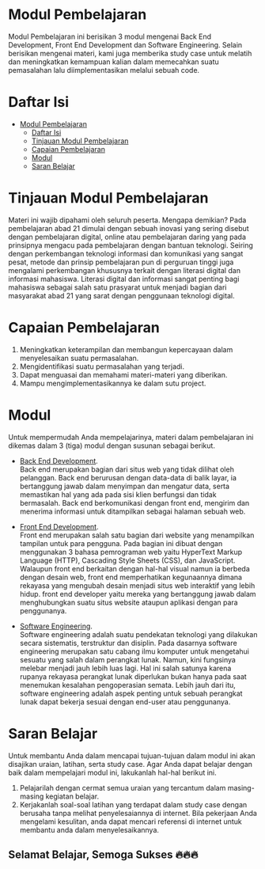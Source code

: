 # Modul Pembelajaran

Modul Pembelajaran ini berisikan 3 modul mengenai Back End Development, Front End Development dan Software Engineering. Selain berisikan mengenai materi, kami juga memberika study case untuk melatih dan meningkatkan kemampuan kalian dalam memecahkan suatu pemasalahan lalu diimplementasikan melalui sebuah code.

# Daftar Isi

- [Modul Pembelajaran](#modul-pembelajaran)
  - [Daftar Isi](#daftar-isi)
  - [Tinjauan Modul Pembelajaran](#tinjauan-modul-pembelajaran)
  - [Capaian Pembelajaran](#capaian-pembelajaran)
  - [Modul](#modul)
  - [Saran Belajar](#saran-belajar)
  
# Tinjauan Modul Pembelajaran

Materi ini wajib dipahami oleh seluruh peserta. Mengapa demikian? Pada pembelajaran abad 21 dimulai dengan sebuah inovasi yang sering disebut dengan pembelajaran digital, online atau pembelajaran daring yang pada prinsipnya mengacu pada pembelajaran dengan bantuan teknologi. Seiring dengan perkembangan teknologi informasi dan komunikasi yang sangat pesat, metode dan prinsip pembelajaran pun di perguruan tinggi juga mengalami perkembangan khususnya terkait dengan literasi digital dan informasi mahasiswa. Literasi digital dan informasi sangat penting bagi mahasiswa sebagai salah satu prasyarat untuk menjadi bagian dari masyarakat abad 21 yang sarat dengan penggunaan teknologi digital.

# Capaian Pembelajaran

1. Meningkatkan keterampilan dan membangun kepercayaan dalam menyelesaikan suatu permasalahan.
2. Mengidentifikasi suatu permasalahan yang terjadi.
3. Dapat menguasai dan memahami materi-materi yang diberikan.
4. Mampu mengimplementasikannya ke dalam sutu project.

# Modul

Untuk mempermudah Anda mempelajarinya, materi dalam pembelajaran ini dikemas dalam 3 (tiga) modul dengan susunan sebagai berikut.
- [Back End Development](https://github.com/Ouroboros-Tech/modul-pembelajaran/tree/main/1.%20Back%20End%20Development).
<br>Back end merupakan bagian dari situs web yang tidak dilihat oleh pelanggan. Back end berurusan dengan data-data di balik layar, ia bertanggung jawab dalam menyimpan dan mengatur data, serta memastikan hal yang ada pada sisi klien berfungsi dan tidak bermasalah. Back end berkomunikasi dengan front end, mengirim dan menerima informasi untuk ditampilkan sebagai halaman sebuah web.

- [Front End Development](https://github.com/Ouroboros-Tech/modul-pembelajaran/tree/main/2.%20Front%20End%20Development).
<br>Front end merupakan salah satu bagian dari website yang menampilkan tampilan untuk para pengguna. Pada bagian ini dibuat dengan menggunakan 3 bahasa pemrograman web yaitu HyperText Markup Language (HTTP), Cascading Style Sheets (CSS), dan JavaScript. Walaupun front end berkaitan dengan hal-hal visual namun ia berbeda dengan desain web, front end memperhatikan kegunaannya dimana rekayasa yang mengubah desain menjadi situs web interaktif yang lebih hidup. front end developer yaitu mereka yang bertanggung jawab dalam menghubungkan suatu situs website ataupun aplikasi dengan para penggunanya.

- [Software Engineering](https://github.com/Ouroboros-Tech/modul-pembelajaran/tree/main/3.%20Software%20Engineering).
<br>Software engineering adalah suatu pendekatan teknologi yang dilakukan secara sistematis, terstruktur dan disiplin. Pada dasarnya software engineering merupakan satu cabang ilmu komputer untuk mengetahui sesuatu yang salah dalam perangkat lunak. Namun, kini fungsinya melebar menjadi jauh lebih luas lagi.  Hal ini salah satunya karena rupanya rekayasa perangkat lunak diperlukan bukan hanya pada saat menemukan kesalahan pengoperasian semata. Lebih jauh dari itu, software engineering adalah aspek penting untuk sebuah perangkat lunak dapat bekerja sesuai dengan end-user atau penggunanya.

# Saran Belajar

Untuk membantu Anda dalam mencapai tujuan-tujuan dalam modul ini akan disajikan uraian, latihan, serta study case. Agar Anda dapat belajar dengan baik dalam mempelajari modul ini, lakukanlah hal-hal berikut ini.

1. Pelajarilah dengan cermat semua uraian yang tercantum dalam masing-masing kegiatan belajar.
2. Kerjakanlah soal-soal latihan yang terdapat dalam study case dengan berusaha tanpa melihat penyelesaiannya di internet. Bila pekerjaan Anda mengelami kesulitan, anda dapat mencari referensi di internet untuk membantu anda dalam menyelesaikannya.


## Selamat Belajar, Semoga Sukses 🔥🔥🔥
